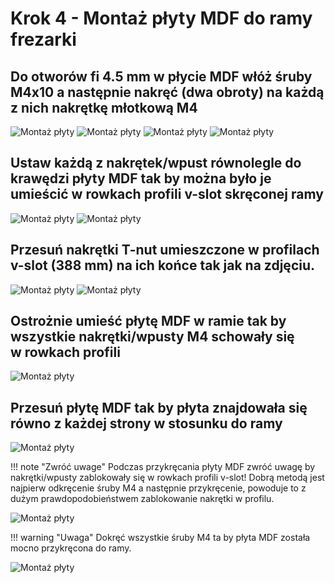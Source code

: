 # Krok 4 - Montaż płyty MDF do ramy frezarki 

## Do otworów fi 4.5 mm w płycie MDF włóż śruby M4x10 a następnie nakręć (dwa obroty) na każdą z nich nakrętkę młotkową M4

![Montaż płyty](/MkDocsTest/resources/step4.1.webp)
![Montaż płyty](/MkDocsTest/resources/step4.2.webp)
![Montaż płyty](/MkDocsTest/resources/step4.3.webp)
![Montaż płyty](/MkDocsTest/resources/step4.4.webp)

## Ustaw każdą z nakrętek/wpust równolegle do krawędzi płyty MDF tak by można było je umieścić w rowkach profili v-slot skręconej ramy

![Montaż płyty](/MkDocsTest/resources/step4.5.webp)
![Montaż płyty](/MkDocsTest/resources/step4.6.webp)

## Przesuń nakrętki T-nut umieszczone w profilach v-slot (388 mm) na ich końce tak jak na zdjęciu. 

![Montaż płyty](/MkDocsTest/resources/step4.7.webp)
![Montaż płyty](/MkDocsTest/resources/step4.8.webp)

## Ostrożnie umieść płytę MDF w ramie tak by wszystkie nakrętki/wpusty M4 schowały się w rowkach profili

![Montaż płyty](/MkDocsTest/resources/step4.9.webp)

## Przesuń płytę MDF tak by płyta znajdowała się równo z każdej strony w stosunku do ramy 

![Montaż płyty](/MkDocsTest/resources/step4.10.webp)

!!! note "Zwróć uwage"
    Podczas przykręcania płyty MDF zwróć uwagę by nakrętki/wpusty zablokowały się w rowkach profili v-slot! Dobrą metodą jest najpierw odkręcenie śruby M4 a następnie przykręcenie, powoduje to z dużym prawdopodobieństwem zablokowanie nakrętki w profilu.

![Montaż płyty](/MkDocsTest/resources/step4.11.webp)

!!! warning "Uwaga"
    Dokręć wszystkie śruby M4 ta by płyta MDF została mocno przykręcona do ramy.

![Montaż płyty](/MkDocsTest/resources/step4.12.webp)

